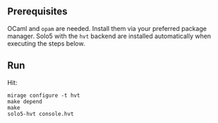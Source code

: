 ## Prerequisites

OCaml and `opam` are needed. Install them via your preferred package manager.
Solo5 with the `hvt` backend are installed automatically when executing the steps
below.

## Run

Hit:

```
mirage configure -t hvt
make depend
make
solo5-hvt console.hvt
```

